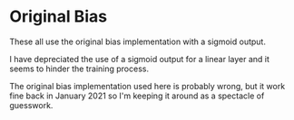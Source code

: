 # Original Bias

These all use the original bias implementation with a sigmoid output.

I have depreciated the use of a sigmoid output for a linear layer and it seems to hinder the training process.

The original bias implementation used here is probably wrong, but it work fine back in January 2021 so I'm keeping it around as a spectacle of guesswork.

